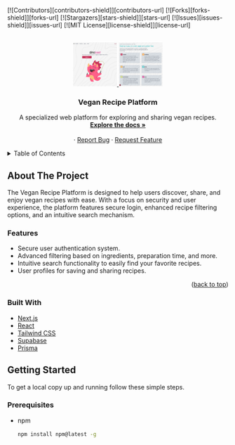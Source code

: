 <a name="readme-top"></a>

<!-- PROJECT SHIELDS -->

[![Contributors][contributors-shield]][contributors-url]
[![Forks][forks-shield]][forks-url]
[![Stargazers][stars-shield]][stars-url]
[![Issues][issues-shield]][issues-url]
[![MIT License][license-shield]][license-url]

<!-- PROJECT LOGO -->
<br />
<div align="center">
  <a href="https://github.com/github_username/dinobeet">
    <img src="public/screenshots/Screenshot1.png" alt="Logo" width="100" height="100">
    <img src="public/screenshots/Screenshot2.png" alt="Logo" width="100" height="100">
  </a>

<h3 align="center">Vegan Recipe Platform</h3>

  <p align="center">
    A specialized web platform for exploring and sharing vegan recipes.
    <br />
    <a href="https://github.com/github_username/dinobeet"><strong>Explore the docs »</strong></a>
    <br />
    <br />
    ·
    <a href="https://github.com/github_username/dinobeet/issues">Report Bug</a>
    ·
    <a href="https://github.com/github_username/dinobeet/issues">Request Feature</a>
  </p>
</div>

<!-- TABLE OF CONTENTS -->
<details>
  <summary>Table of Contents</summary>
  <ol>
    <li><a href="#about-the-project">About The Project</a></li>
    <li><a href="#built-with">Built With</a></li>
    <li><a href="#getting-started">Getting Started</a></li>
    <li><a href="#usage">Usage</a></li>
    <li><a href="#roadmap">Roadmap</a></li>
    <li><a href="#contributing">Contributing</a></li>
    <li><a href="#license">License</a></li>
    <li><a href="#contact">Contact</a></li>
    <li><a href="#acknowledgments">Acknowledgments</a></li>
  </ol>
</details>

<!-- ABOUT THE PROJECT -->

## About The Project

The Vegan Recipe Platform is designed to help users discover, share, and enjoy vegan recipes with ease. With a focus on security and user experience, the platform features secure login, enhanced recipe filtering options, and an intuitive search mechanism.

### Features

- Secure user authentication system.
- Advanced filtering based on ingredients, preparation time, and more.
- Intuitive search functionality to easily find your favorite recipes.
- User profiles for saving and sharing recipes.

<p align="right">(<a href="#readme-top">back to top</a>)</p>

### Built With

- [Next.js](https://nextjs.org/)
- [React](https://reactjs.org/)
- [Tailwind CSS](https://tailwindcss.com/)
- [Supabase](https://supabase.com/)
- [Prisma](https://www.prisma.io/)

<!-- GETTING STARTED -->

## Getting Started

To get a local copy up and running follow these simple steps.

### Prerequisites

- npm
  ```sh
  npm install npm@latest -g
  ```
